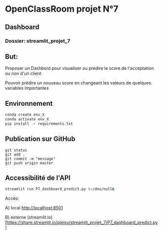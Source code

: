 # OpenClassRoom projet N°7

## Dashboard
### Dossier: streamlit_projet_7

## But:

Proposer un Dashbord pour visualiser ou prédire le score de l'acceptation ou non d'un client

Pouvoir prédire un nouveau score en changeant les valeurs de quelques variables importantes

## Environnement

```bash ou zsh
conda create env_X
conda activate env_X
pip install -r requirements.txt
```


## Publication sur GitHub
```
git status
git add .
git commit -m "message"
git push origin master
```

## Accessibilité de l'API
```bash
streamlit run P7_dashboard_predict.py &>/dev/null&
```

Accès:

A) local [http://localhost:8501](http://localhost:8501)

B) externe (streamlit.io) [https://share.streamlit.io/pleisy/streamlit_projet_7/P7_dashboard_predict.py]
